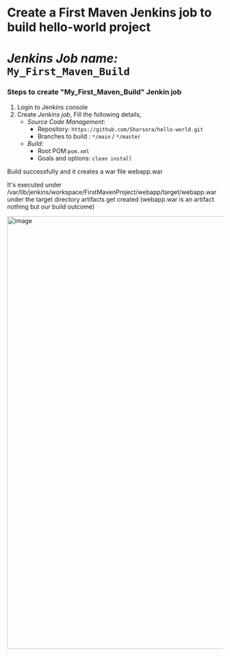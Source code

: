 
# Create a First Maven Jenkins job to build hello-world project 
# *Jenkins Job name:* `My_First_Maven_Build`


### Steps to create "My_First_Maven_Build" Jenkin job
1. Login to Jenkins console
1. Create *Jenkins job*, Fill the following details,
   - *Source Code Management:*
      - Repository: `https://github.com/Sharsora/hello-world.git`
      - Branches to build : `*/main` / `*/master` 
   - *Build:*
     - Root POM:`pom.xml`
     - Goals and options: `clean install`

Build successfully and it creates a war file webapp.war

It's executed under /var/lib/jenkins/workspace/FirstMavenProject/webapp/target/webapp.war
under the target directory artifacts get created (webapp.war is an artifact nothing but our build outcome)

<img width="1009" alt="image" src="https://github.com/Sharsora/Devops-Project/assets/135323873/f3fca82f-1435-4b4d-93d0-ae55e757563f">
